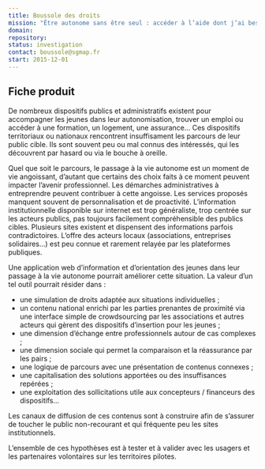 ```yaml
---
title: Boussole des droits
mission: "Être autonome sans être seul : accéder à l’aide dont j’ai besoin pour construire ma vie."
domain:
repository:
status: investigation
contact: boussole@sgmap.fr
start: 2015-12-01
---
```


## Fiche produit

De nombreux dispositifs publics et administratifs existent pour accompagner les jeunes dans leur autonomisation, trouver un emploi ou accéder à  une formation, un logement, une assurance… Ces dispositifs territoriaux ou nationaux rencontrent insuffisament les parcours de leur public cible. Ils sont souvent peu ou mal connus des intéressés, qui les découvrent par hasard ou via le bouche à oreille.

Quel que soit le parcours, le passage à la vie autonome est un moment de vie angoissant, d’autant que certains des choix faits à ce moment peuvent impacter l’avenir professionnel. Les démarches administratives à entreprendre peuvent contribuer à cette angoisse. Les services proposés manquent souvent de personnalisation et de proactivité. L’information institutionnelle disponible sur internet est trop généraliste, trop centrée sur les acteurs publics, pas toujours facilement compréhensible des publics cibles. Plusieurs sites existent et dispensent des informations parfois contradictoires. L’offre des acteurs locaux (associations, entreprises solidaires…) est peu connue et rarement relayée par les plateformes publiques.

Une application web d’information et d’orientation des jeunes dans leur passage à la vie autonome pourrait améliorer cette situation. La valeur d’un tel outil pourrait résider dans :

- une simulation de droits adaptée aux situations individuelles ;
- un contenu national enrichi par les parties prenantes de proximité via une interface simple de crowdsourcing par les associations et autres acteurs qui gèrent des dispositifs d’insertion pour les jeunes ;
- une dimension d’échange entre professionnels autour de cas complexes ;
- une dimension sociale qui permet la comparaison et la réassurance par les pairs ;
- une logique de parcours avec une présentation de contenus connexes ;
- une capitalisation des solutions apportées ou des insuffisances repérées ;
- une exploitation des sollicitations utile aux concepteurs / financeurs des dispositifs…

Les canaux de diffusion de ces contenus sont à construire afin de s’assurer de toucher le public non-recourant et qui fréquente peu les sites institutionnels.

L’ensemble de ces hypothèses est à tester et à valider avec les usagers et les partenaires volontaires sur les territoires pilotes.
